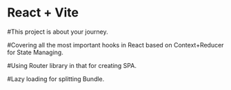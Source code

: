 # React + Vite

#This project is about your journey.

#Covering all the most important hooks in React based on Context+Reducer for State Managing.

#Using Router library in that for creating SPA.

#Lazy loading for splitting Bundle.
